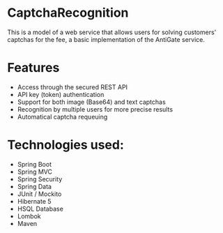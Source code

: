 # CaptchaRecognition

This is a model of a web service that allows users for solving customers' captchas for the fee, a basic implementation of the AntiGate service. 

# Features

- Access through the secured REST API
- API key (token) authentication
- Support for both image (Base64) and text captchas
- Recognition by multiple users for more precise results
- Automatical captcha requeuing

# Technologies used:

- Spring Boot
- Spring MVC
- Spring Security
- Spring Data
- JUnit / Mockito
- Hibernate 5
- HSQL Database
- Lombok
- Maven

